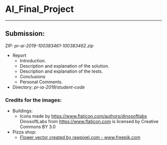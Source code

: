 # AI_Final_Project

---

## Submission:
  ZIP: *pr-ai-2019-100383461-100383462.zip*
  * Report
    * Introduction.
    * Description and explanation of the solution.
    * Description and explanation of the tests.
    * Conclusions
    * Personal Comments.
  * Directory: *pr-ia-2019/student-code*

### Credits for the images:
  * Buildings:
    * Icons made by https://www.flaticon.com/authors/dinosoftlabs
  DinosoftLabs from https://www.flaticon.com is licensed by Creative Commons BY 3.0
  * Pizza shop:
    * <a href="https://www.freepik.com/free-photos-vectors/flower">Flower vector created by rawpixel.com - www.freepik.com</a>
